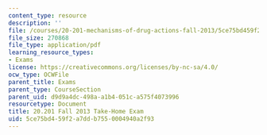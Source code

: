 ```yaml
---
content_type: resource
description: ''
file: /courses/20-201-mechanisms-of-drug-actions-fall-2013/5ce75bd459f2a7ddb7550004940a2f93_MIT20_201F13_SoluQueston3.pdf
file_size: 270868
file_type: application/pdf
learning_resource_types:
- Exams
license: https://creativecommons.org/licenses/by-nc-sa/4.0/
ocw_type: OCWFile
parent_title: Exams
parent_type: CourseSection
parent_uid: d9d9a4dc-498a-a1b4-051c-a575f4073996
resourcetype: Document
title: 20.201 Fall 2013 Take-Home Exam
uid: 5ce75bd4-59f2-a7dd-b755-0004940a2f93
---
```


